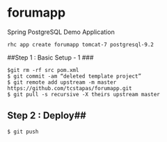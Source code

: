 forumapp
========

Spring PostgreSQL Demo Application


```
rhc app create forumapp tomcat-7 postgresql-9.2
````

##Step 1 : Basic Setup - 1 ###

```
$git rm -rf src pom.xml
$ git commit -am “deleted template project”
$ git remote add upstream -m master https://github.com/tcstapas/forumapp.git
$ git pull -s recursive -X theirs upstream master
```
## Step 2 : Deploy##

```
$ git push
```
